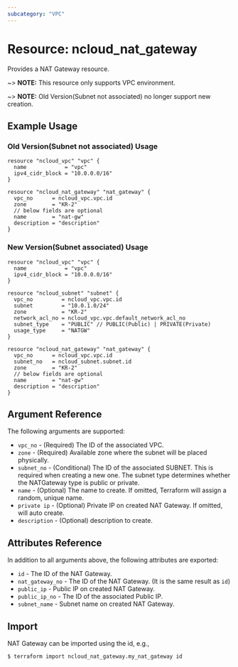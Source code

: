 ```yaml
---
subcategory: "VPC"
---
```



# Resource: ncloud_nat_gateway

Provides a NAT Gateway resource.

~> **NOTE:** This resource only supports VPC environment.

~> **NOTE:** Old Version(Subnet not associated) no longer support new creation.

## Example Usage

### Old Version(Subnet not associated) Usage

```hcl
resource "ncloud_vpc" "vpc" {
  name            = "vpc"
  ipv4_cidr_block = "10.0.0.0/16"
}

resource "ncloud_nat_gateway" "nat_gateway" {
  vpc_no      = ncloud_vpc.vpc.id
  zone        = "KR-2"
  // below fields are optional
  name        = "nat-gw"
  description = "description"
}

```

### New Version(Subnet associated) Usage

```hcl
resource "ncloud_vpc" "vpc" {
  name            = "vpc"
  ipv4_cidr_block = "10.0.0.0/16"
}

resource "ncloud_subnet" "subnet" {
  vpc_no         = ncloud_vpc.vpc.id
  subnet         = "10.0.1.0/24"
  zone           = "KR-2"
  network_acl_no = ncloud_vpc.vpc.default_network_acl_no
  subnet_type    = "PUBLIC" // PUBLIC(Public) | PRIVATE(Private)
  usage_type     = "NATGW"
}

resource "ncloud_nat_gateway" "nat_gateway" {
  vpc_no      = ncloud_vpc.vpc.id
  subnet_no   = ncloud_subnet.subnet.id
  zone        = "KR-2"
  // below fields are optional
  name        = "nat-gw"
  description = "description"
}

```

## Argument Reference

The following arguments are supported:

* `vpc_no` - (Required) The ID of the associated VPC.
* `zone` - (Required) Available zone where the subnet will be placed physically.
* `subnet_no` - (Conditional) The ID of the associated SUBNET. This is required when creating a new one. The subnet type determines whether the NATGateway type is public or private. 
* `name` - (Optional) The name to create. If omitted, Terraform will assign a random, unique name.
* `private ip` - (Optional) Private IP on created NAT Gateway. If omitted, will auto create.
* `description` - (Optional) description to create.

## Attributes Reference

In addition to all arguments above, the following attributes are exported:

* `id` - The ID of the NAT Gateway.
* `nat_gateway_no` - The ID of the NAT Gateway. (It is the same result as `id`) 
* `public_ip` - Public IP on created NAT Gateway.
* `public_ip_no` - The ID of the associated Public IP.
* `subnet_name` - Subnet name on created NAT Gateway.

## Import

NAT Gateway can be imported using the id, e.g.,

```
$ terraform import ncloud_nat_gateway.my_nat_gateway id
```